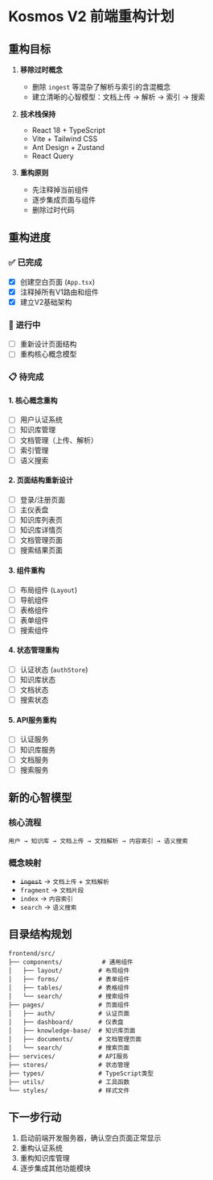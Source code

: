 # Kosmos V2 前端重构计划

## 重构目标

1. **移除过时概念**
   - 删除 `ingest` 等混杂了解析与索引的含混概念
   - 建立清晰的心智模型：文档上传 → 解析 → 索引 → 搜索

2. **技术栈保持**
   - React 18 + TypeScript
   - Vite + Tailwind CSS  
   - Ant Design + Zustand
   - React Query

3. **重构原则**
   - 先注释掉当前组件
   - 逐步集成页面与组件
   - 删除过时代码

## 重构进度

### ✅ 已完成

- [x] 创建空白页面 (`App.tsx`)
- [x] 注释掉所有V1路由和组件
- [x] 建立V2基础架构

### 🚧 进行中

- [ ] 重新设计页面结构
- [ ] 重构核心概念模型

### 📋 待完成

#### 1. 核心概念重构
- [ ] 用户认证系统
- [ ] 知识库管理
- [ ] 文档管理（上传、解析）
- [ ] 索引管理
- [ ] 语义搜索

#### 2. 页面结构重新设计
- [ ] 登录/注册页面
- [ ] 主仪表盘
- [ ] 知识库列表页
- [ ] 知识库详情页
- [ ] 文档管理页面
- [ ] 搜索结果页面

#### 3. 组件重构
- [ ] 布局组件 (`Layout`)
- [ ] 导航组件
- [ ] 表格组件
- [ ] 表单组件
- [ ] 搜索组件

#### 4. 状态管理重构
- [ ] 认证状态 (`authStore`)
- [ ] 知识库状态
- [ ] 文档状态
- [ ] 搜索状态

#### 5. API服务重构
- [ ] 认证服务
- [ ] 知识库服务
- [ ] 文档服务
- [ ] 搜索服务

## 新的心智模型

### 核心流程
```
用户 → 知识库 → 文档上传 → 文档解析 → 内容索引 → 语义搜索
```

### 概念映射
- ~~`ingest`~~ → `文档上传` + `文档解析`
- `fragment` → `文档片段`
- `index` → `内容索引`
- `search` → `语义搜索`

## 目录结构规划

```
frontend/src/
├── components/           # 通用组件
│   ├── layout/          # 布局组件
│   ├── forms/           # 表单组件
│   ├── tables/          # 表格组件
│   └── search/          # 搜索组件
├── pages/               # 页面组件
│   ├── auth/            # 认证页面
│   ├── dashboard/       # 仪表盘
│   ├── knowledge-base/  # 知识库页面
│   ├── documents/       # 文档管理页面
│   └── search/          # 搜索页面
├── services/            # API服务
├── stores/              # 状态管理
├── types/               # TypeScript类型
├── utils/               # 工具函数
└── styles/              # 样式文件
```

## 下一步行动

1. 启动前端开发服务器，确认空白页面正常显示
2. 重构认证系统
3. 重构知识库管理
4. 逐步集成其他功能模块